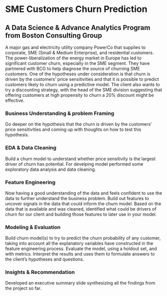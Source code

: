 # SME Customers Churn Prediction
## A Data Science & Advance Analytics Program from Boston Consulting Group

A major gas and electricity utility company PowerCo that supplies to corporate, SME (Small & Medium Enterprise), and residential customers. The power-liberalization of the energy market in Europe has led to significant customer churn, especially in the SME segment. They have partnered with BCG to help diagnose the source of churning SME customers.
One of the hypotheses under consideration is that churn is driven by the customers’ price sensitivities and that it is possible to predict customers likely to churn using a predictive model. The client also wants to try a discounting strategy, with the head of the SME division suggesting that offering customers at high propensity to churn a 20% discount might be effective.


### Business Understanding & problem Framing
Go deeper on the hypothesis that the churn is driven by the customers’ price sensitivities and coming up with thoughts on how to test this hypothesis.

### EDA & Data Cleaning
Build a churn model to understand whether price sensitivity is the largest driver of churn has potential. For develping model performed some exploratory data analysis and data cleaning.

### Feature Engineering
Now having a good understanding of the data and feels confident to use the data to further understand the business problem. Build out features to uncover signals in the data that could inform the churn model.
Based on the data that is available and was cleaned, identified what could be drivers of churn for our client and building those features to later use in your model.

### Modeling & Evaluation
Build churn model(s) to try to predict the churn probability of any customer, taking into account all the explanatory variables have constructed in the feature engineering process.
Evaluate the model, using a holdout set, and with metrics.
Interpret the results and uses them to formulate answers to the client’s hypotheses and questions.

### Insights & Recommendation
Developed an executive summary slide synthesizing all the findings from the project so far.

